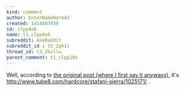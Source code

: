 ```yaml
---
kind: comment
author: EnterNameHere42
created: 1414807439
id: clpp4o6
name: t1_clpp4o6
subreddit: AskReddit
subreddit_id : t5_2qh1i
thread_id: t3_2kxllu
parent_comment: t1_clpp10v
---
```


Well, according to [the original post (where I first say it anyways)](http://www.reddit.com/r/NSFW_GIF/comments/2b9ula/hulk_smash/), it's http://www.tube8.com/hardcore/stafani-sierra/1025171/ .
